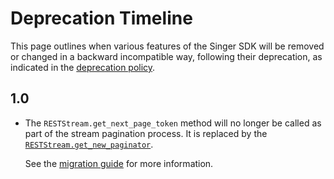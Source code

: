 # Deprecation Timeline

This page outlines when various features of the Singer SDK will be removed or changed in a backward
incompatible way, following their deprecation, as indicated in the
[deprecation policy](./development/release_process.md#deprecation-policy).

## 1.0

- The `RESTStream.get_next_page_token` method will no longer be called
  as part of the stream pagination process. It is replaced by the
  [`RESTStream.get_new_paginator`](singer_sdk.RESTStream.get_new_paginator).

  See the [migration guide](../guides/pagination-classes.md) for more information.
